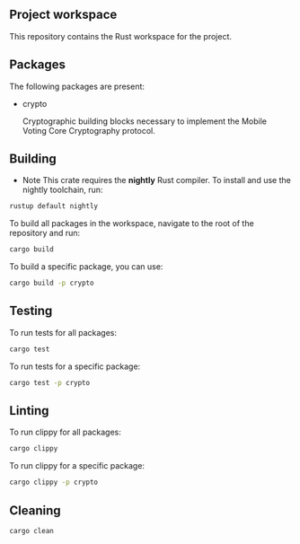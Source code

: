 ## Project workspace

This repository contains the Rust workspace for the project.

## Packages

The following packages are present:

- crypto

  Cryptographic building blocks necessary to implement the Mobile Voting Core Cryptography protocol.

## Building

* Note This crate requires the **nightly** Rust compiler. To install and use the nightly toolchain, run:

```bash
rustup default nightly
```

To build all packages in the workspace, navigate to the root of the repository and run:

```Bash
cargo build
```

To build a specific package, you can use:

```Bash
cargo build -p crypto
```

## Testing

To run tests for all packages:

```Bash
cargo test
```

To run tests for a specific package:

```Bash
cargo test -p crypto
```

## Linting

To run clippy for all packages:

```Bash
cargo clippy
```

To run clippy for a specific package:

```Bash
cargo clippy -p crypto
```

## Cleaning

```Bash
cargo clean
```
